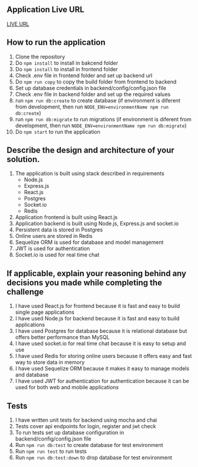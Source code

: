 ## Application Live URL

[LIVE URL](https://chat.pr0h0.me/)

## How to run the application

1. Clone the repository
2. Do `npm install` to install in bakcend folder
3. Do `npm install` to install in frontend folder
4. Check .env file in frontend folder and set up backend url
5. Do `npm run copy` to copy the build folder from frontend to backend
6. Set up database credentials in backend/config/config.json file
7. Check .env file in backend folder and set up the required values
8. run `npm run db:create` to create database (if environment is diferent from development, then run `NODE_ENV=environmentName npm run db:create`)
9. run `npm run db:migrate` to run migrations (if environment is diferent from development, then run `NODE_ENV=environmentName npm run db:migrate`)
10. Do `npm start` to run the application

## Describe the design and architecture of your solution.

1.  The application is built using stack described in requirements
    - Node.js
    - Express.js
    - React.js
    - Postgres
    - Socket.io
    - Redis
2.  Application frontend is built using React.js
3.  Application backend is built using Node.js, Express.js and socket.io
4.  Persistent data is stored in Postgres
5.  Online users are stored in Redis
6.  Sequelize ORM is used for database and model management
7.  JWT is used for authentication
8.  Socket.io is used for real time chat

## If applicable, explain your reasoning behind any decisions you made while completing the challenge

1.  I have used React.js for frontend because it is fast and easy to build single page applications
2.  I have used Node.js for backend because it is fast and easy to build applications
3.  I have used Postgres for database because it is relational database but offers better performance than MySQL
4.  I have used socket.io for real time chat because it is easy to setup and use
5.  I have used Redis for storing online users because it offers easy and fast way to store data in memory
6.  I have used Sequelize ORM because it makes it easy to manage models and database
7.  I have used JWT for authentication for authentication because it can be used for both web and mobile applications


## Tests

1.  I have written unit tests for backend using mocha and chai
2.  Tests cover api endpoints for login, register and jwt check
3.  To run tests set up database configuration in backend/config/config.json file
4.  Run `npm run db:test` to create database for test environment
5.  Run `npm run test` to run tests
6.  Run `npm run db:test:down` to drop database for test environment